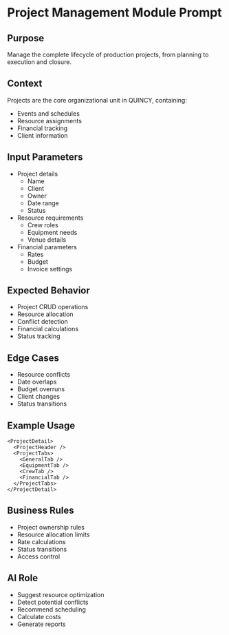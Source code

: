 # Project Management Module Prompt

## Purpose
Manage the complete lifecycle of production projects, from planning to execution and closure.

## Context
Projects are the core organizational unit in QUINCY, containing:
- Events and schedules
- Resource assignments
- Financial tracking
- Client information

## Input Parameters
- Project details
  - Name
  - Client
  - Owner
  - Date range
  - Status
- Resource requirements
  - Crew roles
  - Equipment needs
  - Venue details
- Financial parameters
  - Rates
  - Budget
  - Invoice settings

## Expected Behavior
- Project CRUD operations
- Resource allocation
- Conflict detection
- Financial calculations
- Status tracking

## Edge Cases
- Resource conflicts
- Date overlaps
- Budget overruns
- Client changes
- Status transitions

## Example Usage
```tsx
<ProjectDetail>
  <ProjectHeader />
  <ProjectTabs>
    <GeneralTab />
    <EquipmentTab />
    <CrewTab />
    <FinancialTab />
  </ProjectTabs>
</ProjectDetail>
```

## Business Rules
- Project ownership rules
- Resource allocation limits
- Rate calculations
- Status transitions
- Access control

## AI Role
- Suggest resource optimization
- Detect potential conflicts
- Recommend scheduling
- Calculate costs
- Generate reports 